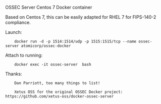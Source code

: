 OSSEC Server Centos 7 Docker container

Based on Centos 7, this can be easily adapted for RHEL 7 for FIPS-140-2 compliance.


  
Launch:

        docker run -d -p 1514:1514/udp -p 1515:1515/tcp --name ossec-server atomicorp/ossec-docker


Attach to running: 

        docker exec -it ossec-server  bash


Thanks:

        Dan Parriott, too many things to list!

        Xetus OSS for the original OSSEC Docker project: https://github.com/xetus-oss/docker-ossec-server



